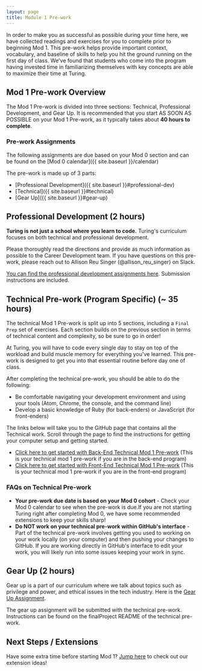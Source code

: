 ```yaml
---
layout: page
title: Module 1 Pre-work
---
```


In order to make you as successful as possible during your time here, we have collected readings and exercises for you to complete prior to beginning Mod 1. This pre-work helps provide important context, vocabulary, and baseline of skills to help you hit the ground running on the first day of class. We've found that students who come into the program having invested time in familiarizing themselves with key concepts are able to maximize their time at Turing.

## Mod 1 Pre-work Overview

The Mod 1 Pre-work is divided into three sections: Technical, Professional Development, and Gear Up. It is recommended that you start AS SOON AS POSSIBLE on your Mod 1 Pre-work, as it typically takes about **40 hours to complete**. 

### Pre-work Assignments

The following assignments are due based on your Mod 0 section and can be found on the [Mod 0 calendar]({{ site.baseurl }}/calendar)

The pre-work is made up of 3 parts:
* [Professional Development]({{ site.baseurl }}#professional-dev)
* [Technical]({{ site.baseurl }}#technical)
* [Gear Up]({{ site.baseurl }}#gear-up)

## Professional Development (2 hours)

**Turing is not just a school where you learn to code.** Turing's curriculum focuses on both technical and professional development.

Please thoroughly read the directions and provide as much information as possible to the Career Development team. If you have questions on this pre-work, please reach out to Allison Reu Singer (@allison_reu_singer) on Slack.

[You can find the professional development assignments here](https://careerdev.turing.edu/module-1-prework/index). Submission instructions are included.

## Technical Pre-work (Program Specific) (~ 35 hours)

The technical Mod 1 Pre-work is split up into 5 sections, including a `Final Prep` set of exercises. Each section builds on the previous section in terms of technical content and complexity, so be sure to go in order!

At Turing, you will have to code every single day to stay on top of the workload and build muscle memory for everything you've learned. This pre-work is designed to get you into that essential routine before day one of class.

After completing the technical pre-work, you should be able to do the following:

* Be comfortable navigating your development environment and using your tools (Atom, Chrome, the console, and the command line)
* Develop a basic knowledge of Ruby (for back-enders) or JavaScript (for front-enders)

The links below will take you to the GitHub page that contains all the Technical work. Scroll through the page to find the instructions for getting your computer setup and getting started.

* [Click here to get started with Back-End Technical Mod 1 Pre-work](https://github.com/turingschool/backend_mod_1_prework) (This is your technical mod 1 pre-work if you are in the back-end program)
* [Click here to get started with Front-End Technical Mod 1 Pre-work](https://github.com/turingschool/frontend-mod-1-prework) (This is your technical mod 1 pre-work if you are in the front-end program)

### FAQs on Technical Pre-work

- **Your pre-work due date is based on your Mod 0 cohort** - Check your Mod 0 calendar to see when the pre-work is due.If you are not starting Turing right after completing Mod 0, we have some recommended extensions to keep your skills sharp! 
- **Do NOT work on your technical pre-work within GitHub's interface** - Part of the technical pre-work involves getting you used to working on your work locally (on your computer) and then pushing your changes to GitHub. If you are working directly in GitHub's interface to edit your work, you will likely run into some issues keeping your work in sync. 

## Gear Up (2 hours)

Gear up is a part of our curriculum where we talk about topics such as privilege and power, and ethical issues in the tech industry. Here is the [Gear Up Assignment](https://github.com/turingschool/gear-up/blob/main/m0/Intro.To.GearUp.md).

The gear up assignment will be submitted with the technical pre-work. Instructions can be found on the finalProject README of the technical pre-work.

## Next Steps / Extensions
Have some extra time before starting Mod 1? [Jump here](./extensions.md) to check out our extension ideas! 
